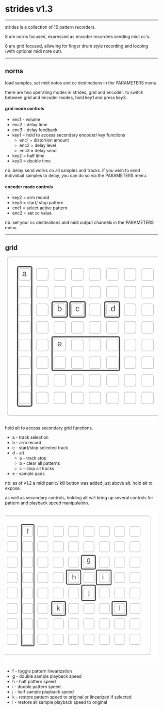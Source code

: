 

# strides v1.3

---

strides is a collection of 16 pattern recorders.

8 are norns focused, expressed as encoder recorders sending midi cc's.

8 are grid focused, allowing for finger drum style recording and looping (with optional midi note out).

---

## norns

load samples, set midi notes and cc destinations in the PARAMETERS menu.


there are two operating modes in strides, grid and encoder.
to switch between grid and encoder modes, hold key1 and press key3.


#### grid mode controls

- enc1 - volume
- enc2 - delay time
- enc3 - delay feedback
- key1 = hold to access secondary encoder/ key functions
	* enc1 = distortion amount
	* enc2 = delay level
	* enc3 = delay send
- key2 = half time
- key3 = double time

nb: delay send works on all samples and tracks. if you wish to send individual samples to delay, you can do so via the PARAMETERS menu.

#### encoder mode controls

- key2 = arm record
- key3 = start/ stop pattern
- enc1 = select active pattern
- enc2 = set cc value

nb: set your cc destinations and midi output channels in the PARAMETERS menu.

---

## grid

![](strides-grid1.png)

hold alt to access secondary grid functions.

- a - track selection
- b - arm record
- c - start/stop selected track
- d - alt
	* a - track stop
	* b - clear all patterns
	* c - stop all tracks
- e - sample pads



nb: as of v1.2 a midi panic/ kill button was added just above alt. hold alt to expose.

as well as secondary controls, holding alt will bring up several controls for pattern and playback speed manipulation.

![](strides-grid2.png)

- f - toggle pattern linearization
- g - double sample playback speed
- h - half pattern speed
- i - double pattern speed
- j - half sample playback speed
- k - restore pattern speed to original or linearized if selected
- l - restore all sample playback speed to original
